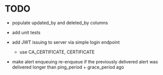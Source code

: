 # TODO

- populate updated_by and deleted_by columns

- add unit tests

- add JWT issuing to server via simple login endpoint
  - use CA_CERTIFICATE, CERTIFICATE

- make alert enqueuing re-enqueue if the previously delivered alert was delivered longer than ping_period + grace_period ago
